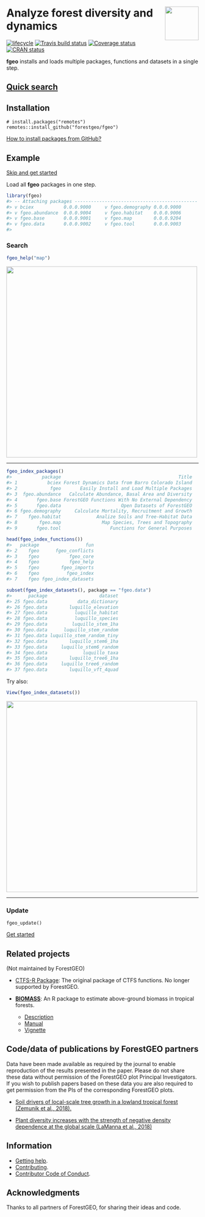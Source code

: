 
<!-- README.md is generated from README.Rmd. Please edit that file -->

# <img src="https://i.imgur.com/m8FNhQR.png" align="right" height=88 /> Analyze forest diversity and dynamics

[![lifecycle](https://img.shields.io/badge/lifecycle-experimental-orange.svg)](https://www.tidyverse.org/lifecycle/#experimental)
[![Travis build
status](https://travis-ci.org/forestgeo/fgeo.svg?branch=master)](https://travis-ci.org/forestgeo/fgeo)
[![Coverage
status](https://coveralls.io/repos/github/forestgeo/fgeo/badge.svg)](https://coveralls.io/r/forestgeo/fgeo?branch=master)
[![CRAN
status](https://www.r-pkg.org/badges/version/fgeo)](https://cran.r-project.org/package=fgeo)

**fgeo** installs and loads multiple packages, functions and datasets in
a single
step.

## [Quick search](https://forestgeo.github.io/fgeo/articles/fgeo.html#quick-search)

## Installation

    # install.packages("remotes")
    remotes::install_github("forestgeo/fgeo")

[How to install packages from GitHub?](https://goo.gl/dQKEeg)

## Example

[Skip and get
started](https://forestgeo.github.io/fgeo/articles/fgeo.html#get-started)

Load all **fgeo** packages in one step.

``` r
library(fgeo)
#> -- Attaching packages --------------------------------------------- fgeo 0.0.0.9000 --
#> v bciex           0.0.0.9000     v fgeo.demography 0.0.0.9000
#> v fgeo.abundance  0.0.0.9004     v fgeo.habitat    0.0.0.9006
#> v fgeo.base       0.0.0.9001     v fgeo.map        0.0.0.9204
#> v fgeo.data       0.0.0.9002     v fgeo.tool       0.0.0.9003
#> 
```

### Search

``` r
fgeo_help("map")
```

<img src="https://i.imgur.com/51flIFs.png" align="center" height=500 />

-----

``` r
fgeo_index_packages()
#>           package                                           Title
#> 1           bciex Forest Dynamics Data from Barro Colorado Island
#> 2            fgeo       Easily Install and Load Multiple Packages
#> 3  fgeo.abundance   Calculate Abundance, Basal Area and Diversity
#> 4       fgeo.base ForestGEO Functions With No External Dependency
#> 5       fgeo.data                      Open Datasets of ForestGEO
#> 6 fgeo.demography     Calculate Mortality, Recruitment and Growth
#> 7    fgeo.habitat             Analize Soils and Tree-Habitat Data
#> 8        fgeo.map               Map Species, Trees and Topography
#> 9       fgeo.tool                  Functions for General Purposes
```

``` r
head(fgeo_index_functions())
#>   package                 fun
#> 2    fgeo      fgeo_conflicts
#> 3    fgeo           fgeo_core
#> 4    fgeo           fgeo_help
#> 5    fgeo        fgeo_imports
#> 6    fgeo          fgeo_index
#> 7    fgeo fgeo_index_datasets
```

``` r
subset(fgeo_index_datasets(), package == "fgeo.data")
#>      package                   dataset
#> 25 fgeo.data           data_dictionary
#> 26 fgeo.data        luquillo_elevation
#> 27 fgeo.data          luquillo_habitat
#> 28 fgeo.data          luquillo_species
#> 29 fgeo.data         luquillo_stem_1ha
#> 30 fgeo.data      luquillo_stem_random
#> 31 fgeo.data luquillo_stem_random_tiny
#> 32 fgeo.data        luquillo_stem6_1ha
#> 33 fgeo.data     luquillo_stem6_random
#> 34 fgeo.data             luquillo_taxa
#> 35 fgeo.data        luquillo_tree6_1ha
#> 36 fgeo.data     luquillo_tree6_random
#> 37 fgeo.data        luquillo_vft_4quad
```

Try also:

``` r
View(fgeo_index_datasets())
```

<img src="https://i.imgur.com/Jt9xH9d.png" align="center" height=500 />

-----

### Update

    fgeo_update()

[Get
started](https://forestgeo.github.io/fgeo/articles/fgeo.html#get-started)

## Related projects

(Not maintained by ForestGEO)

  - [CTFS-R Package](http://ctfs.si.edu/Public/CTFSRPackage/): The
    original package of CTFS functions. No longer supported by
    ForestGEO.

  - [**BIOMASS**](https://CRAN.R-project.org/package=BIOMASS): An R
    package to estimate above-ground biomass in tropical
        forests.
    
      - [Description](https://CRAN.R-project.org/package=BIOMASS)
      - [Manual](https://cran.r-project.org/web/packages/BIOMASS/BIOMASS.pdf)
      - [Vignette](https://cran.r-project.org/web/packages/BIOMASS/vignettes/VignetteBiomass.html)

## Code/data of publications by ForestGEO partners

Data have been made available as required by the journal to enable
reproduction of the results presented in the paper. Please do not share
these data without permission of the ForestGEO plot Principal
Investigators. If you wish to publish papers based on these data you are
also required to get permission from the PIs of the corresponding
ForestGEO plots.

  - [Soil drivers of local-scale tree growth in a lowland tropical
    forest (Zemunik et
    al., 2018).](https://github.com/SoilLabAtSTRI/Soil-drivers-of-tree-growth)

  - [Plant diversity increases with the strength of negative density
    dependence at the global scale (LaManna et
    al., 2018)](https://github.com/forestgeo/LaManna_et_al_Science)

## Information

  - [Getting help](SUPPORT.md).
  - [Contributing](CONTRIBUTING.md).
  - [Contributor Code of Conduct](CODE_OF_CONDUCT.md).

## Acknowledgments

Thanks to all partners of ForestGEO, for sharing their ideas and code.

